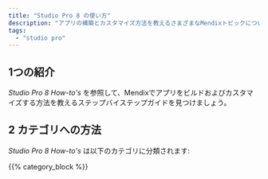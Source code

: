 ```yaml
---
title: "Studio Pro 8 の使い方"
description: "アプリの構築とカスタマイズ方法を教えるさまざまなMendixトピックについての詳細な手順ガイド。"
tags:
  - "studio pro"
---
```


## 1つの紹介

*Studio Pro 8 How-to's* を参照して、Mendixでアプリをビルドおよびカスタマイズする方法を教えるステップバイステップガイドを見つけましょう。

## 2 カテゴリへの方法

*Studio Pro 8 How-to's* は以下のカテゴリに分類されます:

{{% category_block %}}
